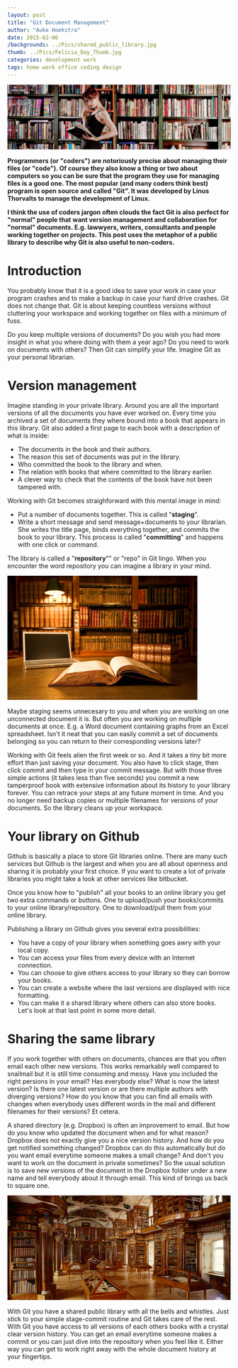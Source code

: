 ```yaml
---
layout: post
title: "Git Document Management"
author: "Auke Hoekstra"
date: 2015-02-06
/backgrounds: ../Pics/shared_public_library.jpg
thumb: ../Pics/Felicia_Day_Thumb.jpg
categories: development work
tags: home work office coding design
---
```

![](../Pics/Felicia_Day_Librarian_Widescreen.jpg)

**Programmers (or "coders") are notoriously precise about managing their files (or "code"). Of course they also know a thing or two about computers so you can be sure that the program they use for managing files is a good one. The most popular (and many coders think best) program is open source and called "Git". It was developed by Linus Thorvalts to manage the development of Linux.**

**I think the use of coders jargon often clouds the fact Git is also perfect for "normal" people that want version management and collaboration for "normal" documents. E.g. lawwyers, writers, consultants and people working together on projects. This post uses the metaphor of a public library to describe why Git is also useful to non-coders.**

# Introduction
You probably know that it is a good idea to save your work in case your program crashes and to make a backup in case your hard drive crashes. Git does not change that. Git is about keeping countless versions without cluttering your workspace and working together on files with a minimum of fuss.

Do you keep multiple versions of documents? Do you wish you had more insight in what you where doing with them a year ago? Do you need to work on documents with others? Then Git can simplify your life. Imagine Git as your personal librarian.

# Version management
Imagine standing in your private library. Around you are all the important versions of all the documents you have ever worked on. Every time you archived a set of documents they where bound into a book that appears in this library. Git also added a first page to each book with a description of what is inside:

  * The documents in the book and their authors.
  * The reason this set of documents was put in the library.
  * Who committed the book to the library and when.
  * The relation with books that where committed to the library earlier.
  * A clever way to check that the contents of the book have not been tampered with.

Working with Git becomes straighforward with this mental image in mind:

  * Put a number of documents together. This is called "**staging**".
  * Write a short message and send message+documents to your librarian. She writes the title page, binds everything together, and commits the book to your library. This process is called "**committing**" and happens with one click or command.

The library is called a "**repository**"" or "repo" in Git lingo. When you encounter the word repository you can imagine a library in your mind.

![private library](../Pics/Private_Library.jpg)

Maybe staging seems unnecesary to you and when you are working on one unconnected document it is. But often you are working on multiple documents at once. E.g. a Word document containing graphs from an Excel spreadsheet. Isn't it neat that you can easily commit a set of documents belonging so you can return to their corresponding versions later?

Working with Git feels alien the first week or so. And it takes a tiny bit more effort than just saving your document. You also have to click stage, then click commit and then type in your commit message. But with those three simple actions (it takes less than five seconds) you commit a new tamperproof book with extensive information about its history to your library forever. You can retrace your steps at any future moment in time. And you no longer need backup copies or multiple filenames for versions of your documents. So the library cleans up your workspace.

# Your library on Github
Github is basically a place to store Git libraries online. There are many such services but Github is the largest and when you are all about openness and sharing it is probably your first choice. If you want to create a lot of private libraries you might take a look at other services like bitbucket.

Once you know how to "publish" all your books to an online library you get two extra commands or buttons. One to upload/push your books/commits to your online library/repository. One to download/pull them from your online library.

Publishing a library on Github gives you several extra possibilities:

  * You have a copy of your library when something goes awry with your local copy.
  * You can access your files from every device with an Internet connection.
  * You can choose to give others access to your library so they can borrow your books.
  * You can create a website where the last versions are displayed with nice formatting.
  * You can make it a shared library where others can also store books. Let's look at that last point in some more detail.

# Sharing the same library
If you work together with others on documents, chances are that you often email each other new versions. This works remarkably well compared to snailmail but it is still time consuming and messy. Have you included the right persions in your email? Has everybody else? What is now the latest version? Is there one latest version or are there multiple authors with diverging versions? How do you know that you can find all emails with changes when everybody uses different words in the mail and different filenames for their versions? Et cetera.

A shared directory (e.g. Dropbox) is often an improvement to email. But how do you know who updated the document when and for what reason? Dropbox does not exactly give you a nice version history. And how do you get notified something changed? Dropbox can do this automatically but do you want email everytime someone makes a small change? And don't you want to work on the document in private sometimes? So the usual solution is to save new versions of the document in the Dropbox folder under a new name and tell everybody about it through email. This kind of brings us back to square one.

![public library](../Pics/shared_public_library.jpg)

With Git you have a shared public library with all the bells and whistles. Just stick to your simple stage-commit routine and Git takes care of the rest. With Git you have access to all versions of each others books with a crystal clear version history. You can get an email everytime someone makes a commit or you can just dive into the repository when you feel like it. Either way you can get to work right away with the whole document history at your fingertips.
